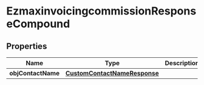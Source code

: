 
# EzmaxinvoicingcommissionResponseCompound

## Properties
| Name | Type | Description | Notes |
| ------------ | ------------- | ------------- | ------------- |
| **objContactName** | [**CustomContactNameResponse**](CustomContactNameResponse.md) |  |  [optional] |



